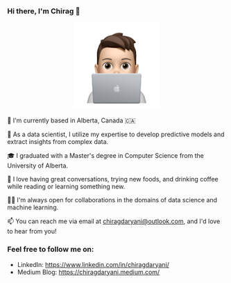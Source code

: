 ### Hi there, I'm Chirag 👋

<div style="text-align:center">
    <img src="./icon/Memoji.png" alt="My Profile Pic" width="200"/>
</div>

📍 I'm currently based in Alberta, Canada 🇨🇦

💼 As a data scientist, I utilize my expertise to develop predictive models and extract insights from complex data.

🎓 I graduated with a Master's degree in Computer Science from the University of Alberta.

💬 I love having great conversations, trying new foods, and drinking coffee while reading or learning something new.

🤝🏻 I'm always open for collaborations in the domains of data science and machine learning.

📫 You can reach me via email at chiragdaryani@outlook.com, and I'd love to hear from you!

### Feel free to follow me on:

- LinkedIn: https://www.linkedin.com/in/chiragdaryani/
- Medium Blog: https://chiragdaryani.medium.com/